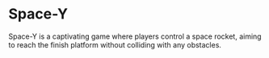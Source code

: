 # Space-Y
 Space-Y is a captivating game where players control a space rocket, aiming to reach the finish platform without colliding with any obstacles.
